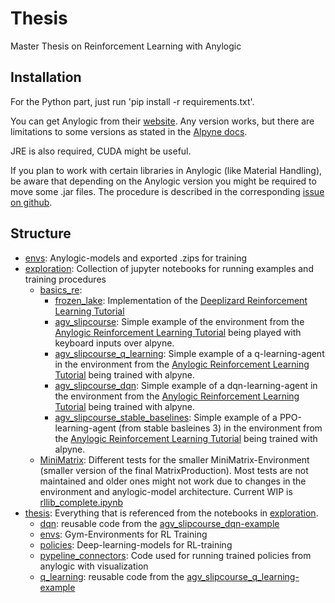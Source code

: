 # Thesis

Master Thesis on Reinforcement Learning with Anylogic

## Installation

For the Python part, just run 'pip install -r requirements.txt'. 

You can get Anylogic from their [website](https://www.anylogic.com/downloads/). Any version works, but there are limitations to some versions as stated in the [Alpyne docs](https://t-wolfeadam.github.io/Alpyne/_build/html/intro_getstarted.html).

JRE is also required, CUDA might be useful.

If you plan to work with certain libraries in Anylogic (like Material Handling), be aware that depending on the Anylogic version you might be required to move some .jar files. The procedure is described in the corresponding [issue on github](https://github.com/t-wolfeadam/Alpyne/issues/18).

## Structure

- [envs](./envs): Anylogic-models and exported .zips for training
- [exploration](./exploration): Collection of jupyter notebooks for running examples and training procedures 
    - [basics_re](./exploration/basics_re/):
        - [frozen_lake](./exploration/basics_re/frozen_lake.ipynb): Implementation of the [Deeplizard Reinforcement Learning Tutorial](https://www.youtube.com/watch?v=HGeI30uATws&list=PLZbbT5o_s2xoWNVdDudn51XM8lOuZ_Njv&index=9)
        - [agv_slipcourse](./exploration/basics_re/agv_slipcourse.py): Simple example of the environment from the [Anylogic Reinforcement Learning Tutorial](https://www.youtube.com/watch?v=NeQYsKADD_c) being played with keyboard inputs over alpyne.
        - [agv_slipcourse_q_learning](./exploration/basics_re/agv_slipcourse_q_learning.ipynb): Simple example of a q-learning-agent in the environment from the [Anylogic Reinforcement Learning Tutorial](https://www.youtube.com/watch?v=NeQYsKADD_c) being trained with alpyne.
        - [agv_slipcourse_dqn](./exploration/basics_re/agv_slipcourse_dqn.ipynb): Simple example of a dqn-learning-agent in the environment from the [Anylogic Reinforcement Learning Tutorial](https://www.youtube.com/watch?v=NeQYsKADD_c) being trained with alpyne.
        - [agv_slipcourse_stable_baselines](./exploration/basics_re/agv_slipcourse_stable_baslines.ipynb): Simple example of a PPO-learning-agent (from stable basleines 3) in the environment from the [Anylogic Reinforcement Learning Tutorial](https://www.youtube.com/watch?v=NeQYsKADD_c) being trained with alpyne.
    - [MiniMatrix](./exploration/MiniMatrix/): Different tests for the smaller MiniMatrix-Environment (smaller version of the final MatrixProduction). Most tests are not maintained and older ones might not work due to changes in the environment and anylogic-model architecture. Current WIP is [rllib_complete.ipynb](./exploration/MiniMatrix/rllib_complete.ipynb)
- [thesis](./thesis): Everything that is referenced from the notebooks in [exploration](./exploration).
    - [dqn](./thesis/dqn/): reusable code from the [agv_slipcourse_dqn-example](./exploration/basics_re/agv_slipcourse_dqn.ipynb)
    - [envs](./thesis/envs): Gym-Environments for RL Training
    - [policies](./thesis/policies/): Deep-learning-models for RL-training
    - [pypeline_connectors](./thesis/pypeline_connectors/): Code used for running trained policies from anylogic with visualization
    - [q_learning](./thesis/q_learning/): reusable code from the [agv_slipcourse_q_learning-example](./exploration/basics_re/agv_slipcourse_q_learning.ipynb)
